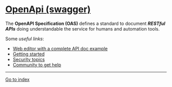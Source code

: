 # [OpenApi (swagger)](https://swagger.io/)

The **OpenAPI Specification (OAS)** defines a standard to document ***RESTful APIs*** doing understandable the service for humans and automation tools.

Some *useful links*:

 * [Web editor with a complete API doc example](https://editor.swagger.io/)
 * [Getting started](https://swagger.io/solutions/getting-started-with-oas/)
 * [Security topics](https://swagger.io/specification/v2/?sbsearch=security)
 * [Community to get help](https://community.smartbear.com/category/SwaggerHubExplore)


***

[Go to index](../../README.md)
